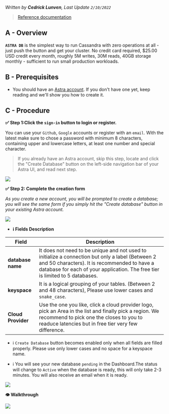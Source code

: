 _Written by **Cedrick Lunven**, Last Update `2/10/2022`_

> [Reference documentation](https://docs.datastax.com/en/astra/docs/creating-your-astra-database.html)

## A - Overview

**`ASTRA DB`** is the simplest way to run Cassandra with zero operations at all - just push the button and get your cluster. No credit card required, $25.00 USD credit every month, roughly 5M writes, 30M reads, 40GB storage monthly - sufficient to run small production workloads.

## B - Prerequisites

- You should have an [Astra account](http://astra.datastax.com/). If you don't have one yet, keep reading and we'll show you how to create it.

## C - Procedure

**✅ Step 1:Click the `sign-in` button to login or register.**

You can use your `Github`, `Google` accounts or register with an `email`. With the latest make sure to chose a password with minimum 8 characters, containing upper and lowercase letters, at least one number and special character.

> If you already have an Astra account, skip this step, locate and click the "Create Database" button on the left-side navigation bar
> of your Astra UI, and read next step.

<img src="https://github.com/datastaxdevs/awesome-astra/blob/main/astra/img/astra-login.png?raw=true" />

**✅ Step 2: Complete the creation form**

_As you create a new account, you will be prompted to create a database; you will see the same form if you simply
hit the "Create database" button in your existing Astra account._

<img src="https://github.com/datastaxdevs/awesome-astra/blob/main/astra/img/astra-create-db-1.png?raw=true" />

- **ℹ️ Fields Description**

| Field              | Description                                                                                                                                                                                                                       |
| ------------------ | --------------------------------------------------------------------------------------------------------------------------------------------------------------------------------------------------------------------------------- |
| **database name**  | It does not need to be unique and not used to initialize a connection but only a label (Between 2 and 50 characters). It is recommended to have a database for each of your application. The free tier is limited to 5 databases. |
| **keyspace**       | It is a logical grouping of your tables. (Between 2 and 48 characters), Please use lower cases and `snake_case`.                                                                                                                  |
| **Cloud Provider** | Use the one you like, click a cloud provider logo, pick an Area in the list and finally pick a region. We recommend to pick one the closes to you to readuce latencies but in free tier very few difference.                      |

- ℹ️ `Create Database` button becomes enabled only when all fields are filled properly. Please use only lower cases and no space for a keyspace name.

- ℹ️ You will see your new database `pending` in the Dashboard.The status will change to `Active` when the database is ready, this will only take 2-3 minutes. You will also receive an email when it is ready.

<img src="img/astra-create-db-pending.png" />

**👁️ Walkthrough**

<img src="img/astra-create-db.gif" />
